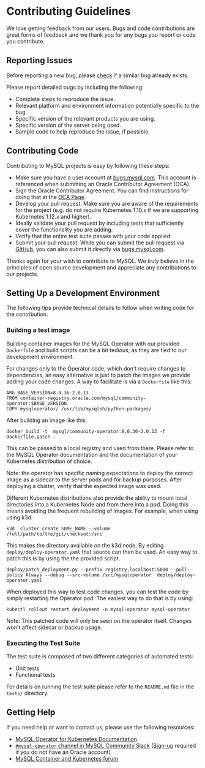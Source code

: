 # Contributing Guidelines

We love getting feedback from our users. Bugs and code contributions are great forms of feedback and we thank you for any bugs you report or code you contribute.

## Reporting Issues

Before reporting a new bug, please [check](https://bugs.mysql.com/search.php?bug_type[]=Server%3A+Shell+OPR) if a similar bug already exists.

Please report detailed bugs by including the following:

* Complete steps to reproduce the issue.
* Relevant platform and environment information potentially specific to the bug.
* Specific version of the relevant products you are using.
* Specific version of the server being used.
* Sample code to help reproduce the issue, if possible.

## Contributing Code

Contributing to MySQL projects is easy by following these steps:

* Make sure you have a user account at [bugs.mysql.com](https://bugs.mysql.com). This account is referenced when submitting an Oracle Contributor Agreement (OCA).
* Sign the Oracle Contributor Agreement. You can find instructions for doing that at the [OCA Page](https://oca.opensource.oracle.com/).
* Develop your pull request. Make sure you are aware of the requirements for the project (e.g. do not require Kubernetes 1.10.x if we are supporting Kubernetes 1.12.x and higher).
* Ideally validate your pull request by including tests that sufficiently cover the functionality you are adding.
* Verify that the entire test suite passes with your code applied.
* Submit your pull request. While you can submit the pull request via [GitHub](https://github.com/mysql/mysql-operator/pulls), you can also submit it directly via [bugs.mysql.com](https://bugs.mysql.com).

Thanks again for your wish to contribute to MySQL. We truly believe in the principles of open source development and appreciate any contributions to our projects.

## Setting Up a Development Environment

The following tips provide technical details to follow when writing code for the contribution.

### Building a test image

Building container images for the MySQL Operator with our provided `Dockerfile` and build scripts can be a bit tedious, as they are tied to our development environment.

For changes only to the Operator code, which don't require changes to dependencies, an easy alternative is just to patch the images we provide adding your code changes. A way to facilitate is via a `Dockerfile` like this:

    ARG BASE_VERSION=8.0.36-2.0.13
    FROM container-registry.oracle.com/mysql/community-operator:$BASE_VERSION
    COPY mysqloperator/ /usr/lib/mysqlsh/python-packages/

After building an image like this:

    docker build -t  mysql/community-operator:8.0.36-2.0.13 -f Dockerfile.patch .

This can be passed to a local registry and used from there. Please refer to the MySQL Operator documentation and the documentation of your Kubernetes distribution of choice.

Note: the operator has specific naming expectations to deploy the correct image as a sidecar to the server pods and for backup purposes. After deploying a cluster, verify that the expected image was used.

Different Kubernetes distributions also provide the ability to mount local directories into a Kubernetes Node and from there into a pod. Doing this means avoiding the frequent rebuilding of images. For example, when using using k3d:

    k3d  cluster create SOME_NAME --volume /full/path/to/the/git/checkout:/src

This makes the directory available on the k3d node. By editing `deploy/deploy-operator.yaml` that source can then be used. An easy way to patch this is by using the the provided script.

    deploy/patch_deployment.py --prefix registry.localhost:5000 --pull-policy Always --debug --src-volume /src/mysqloperator  deploy/deploy-operator.yaml

When deployed this way to test code changes, you can test the code by simply restarting the Operator pod. The easiest way to do that is by using:

    kubectl rollout restart deployment -n mysql-operator mysql-operator

Note: This patched code will only be seen on the operator itself. Changes won't affect sidecar or backup usage.

### Executing the Test Suite

The test suite is composed of two different categories of automated tests:

* Unit tests
* Functional tests

For details on running the test suite please refer to the `README.md` file in the `tests/` directory.

## Getting Help

If you need help or want to contact us, please use the following resources:

* [MySQL Operator for Kubernetes Documentation](https://dev.mysql.com/doc/mysql-operator/en/)
* [`#mysql-operator` channel in MySQL Community Slack](https://mysqlcommunity.slack.com/messages/mysql-operator) ([Sign-up](https://lefred.be/mysql-community-on-slack/) required if you do not have an Oracle account)
* [MySQL Container and Kubernetes forum](http://forums.mysql.com/list.php?149)

